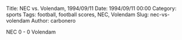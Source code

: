 Title: NEC vs. Volendam, 1994/09/11
Date: 1994/09/11 00:00
Category: sports
Tags: football, football scores, NEC, Volendam
Slug: nec-vs-volendam
Author: carbonero


NEC 0 - 0 Volendam

